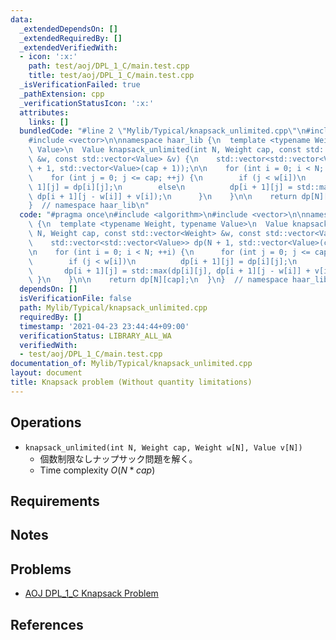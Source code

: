 ```yaml
---
data:
  _extendedDependsOn: []
  _extendedRequiredBy: []
  _extendedVerifiedWith:
  - icon: ':x:'
    path: test/aoj/DPL_1_C/main.test.cpp
    title: test/aoj/DPL_1_C/main.test.cpp
  _isVerificationFailed: true
  _pathExtension: cpp
  _verificationStatusIcon: ':x:'
  attributes:
    links: []
  bundledCode: "#line 2 \"Mylib/Typical/knapsack_unlimited.cpp\"\n#include <algorithm>\n\
    #include <vector>\n\nnamespace haar_lib {\n  template <typename Weight, typename\
    \ Value>\n  Value knapsack_unlimited(int N, Weight cap, const std::vector<Weight>\
    \ &w, const std::vector<Value> &v) {\n    std::vector<std::vector<Value>> dp(N\
    \ + 1, std::vector<Value>(cap + 1));\n\n    for (int i = 0; i < N; ++i) {\n  \
    \    for (int j = 0; j <= cap; ++j) {\n        if (j < w[i])\n          dp[i +\
    \ 1][j] = dp[i][j];\n        else\n          dp[i + 1][j] = std::max(dp[i][j],\
    \ dp[i + 1][j - w[i]] + v[i]);\n      }\n    }\n\n    return dp[N][cap];\n  }\n\
    }  // namespace haar_lib\n"
  code: "#pragma once\n#include <algorithm>\n#include <vector>\n\nnamespace haar_lib\
    \ {\n  template <typename Weight, typename Value>\n  Value knapsack_unlimited(int\
    \ N, Weight cap, const std::vector<Weight> &w, const std::vector<Value> &v) {\n\
    \    std::vector<std::vector<Value>> dp(N + 1, std::vector<Value>(cap + 1));\n\
    \n    for (int i = 0; i < N; ++i) {\n      for (int j = 0; j <= cap; ++j) {\n\
    \        if (j < w[i])\n          dp[i + 1][j] = dp[i][j];\n        else\n   \
    \       dp[i + 1][j] = std::max(dp[i][j], dp[i + 1][j - w[i]] + v[i]);\n     \
    \ }\n    }\n\n    return dp[N][cap];\n  }\n}  // namespace haar_lib\n"
  dependsOn: []
  isVerificationFile: false
  path: Mylib/Typical/knapsack_unlimited.cpp
  requiredBy: []
  timestamp: '2021-04-23 23:44:44+09:00'
  verificationStatus: LIBRARY_ALL_WA
  verifiedWith:
  - test/aoj/DPL_1_C/main.test.cpp
documentation_of: Mylib/Typical/knapsack_unlimited.cpp
layout: document
title: Knapsack problem (Without quantity limitations)
---
```


## Operations

- `knapsack_unlimited(int N, Weight cap, Weight w[N], Value v[N])`
	- 個数制限なしナップサック問題を解く。
	- Time complexity $O(N * cap)$

## Requirements

## Notes

## Problems

- [AOJ DPL_1_C Knapsack Problem](http://judge.u-aizu.ac.jp/onlinejudge/description.jsp?id=DPL_1_C)

## References

